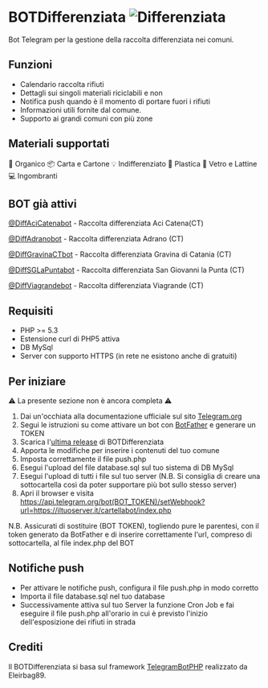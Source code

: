 # BOTDifferenziata ![Differenziata](https://apps.timwhitlock.info/static/images/emoji/emoji-apple/267b.png)
Bot Telegram per la gestione della raccolta differenziata nei comuni.

Funzioni
---------
* Calendario raccolta rifiuti
* Dettagli sui singoli materiali riciclabili e non
* Notifica push quando è il momento di portare fuori i rifiuti
* Informazioni utili fornite dal comune.
* Supporto ai grandi comuni con più zone

Materiali supportati
---------
🍉 Organico
📦 Carta e Cartone
💡 Indifferenziato
🎈 Plastica
🍷 Vetro e Lattine
💻 Ingombranti

BOT già attivi
---------
[@DiffAciCatenabot](https://telegram.me/DiffAciCatenabot) - Raccolta differenziata Aci Catena(CT)

[@DiffAdranobot](https://telegram.me/DiffAdranobot) - Raccolta differenziata Adrano (CT)

[@DiffGravinaCTbot](https://telegram.me/DiffGravinaCTbot) - Raccolta differenziata Gravina di Catania (CT)

[@DiffSGLaPuntabot](https://telegram.me/DiffSGLaPuntabot) - Raccolta differenziata San Giovanni la Punta (CT)

[@DiffViagrandebot](https://telegram.me/DiffViagrandebot) - Raccolta differenziata Viagrande (CT)


Requisiti
---------
* PHP >= 5.3
* Estensione curl di PHP5 attiva
* DB MySql
* Server con supporto HTTPS (in rete ne esistono anche di gratuiti)

Per iniziare
---------
⚠️ La presente sezione non è ancora completa ⚠️

1) Dai un'occhiata alla documentazione ufficiale sul sito [Telegram.org](https://core.telegram.org/bots)
2) Segui le istruzioni su come attivare un bot con [BotFather](https://core.telegram.org/bots#6-botfather) e generare un TOKEN
3) Scarica l'[ultima release](https://github.com/Gualty/BOTDifferenziata/releases/latest) di BOTDifferenziata
4) Apporta le modifiche per inserire i contenuti del tuo comune
5) Imposta correttamente il file push.php
6) Esegui l'upload del file database.sql sul tuo sistema di DB MySql
7) Esegui l'upload di tutti i file sul tuo server (N.B. Si consiglia di creare una sottocartella così da poter supportare più bot sullo stesso server)
8) Apri il browser e visita https://api.telegram.org/bot(BOT_TOKEN)/setWebhook?url=https://iltuoserver.it/cartellabot/index.php

N.B. Assicurati di sostituire (BOT TOKEN), togliendo pure le parentesi, con il token generato da BotFather e di inserire correttamente l'url, compreso di sottocartella, al file index.php del BOT

Notifiche push
---------
* Per attivare le notifiche push, configura il file push.php in modo corretto
* Importa il file database.sql nel tuo database
* Successivamente attiva sul tuo Server la funzione Cron Job e fai eseguire il file push.php all'orario in cui è previsto l'inizio dell'esposizione dei rifiuti in strada

Crediti
---------
Il BOTDifferenziata si basa sul framework [TelegramBotPHP](https://github.com/Eleirbag89/TelegramBotPHP) realizzato da Eleirbag89.
